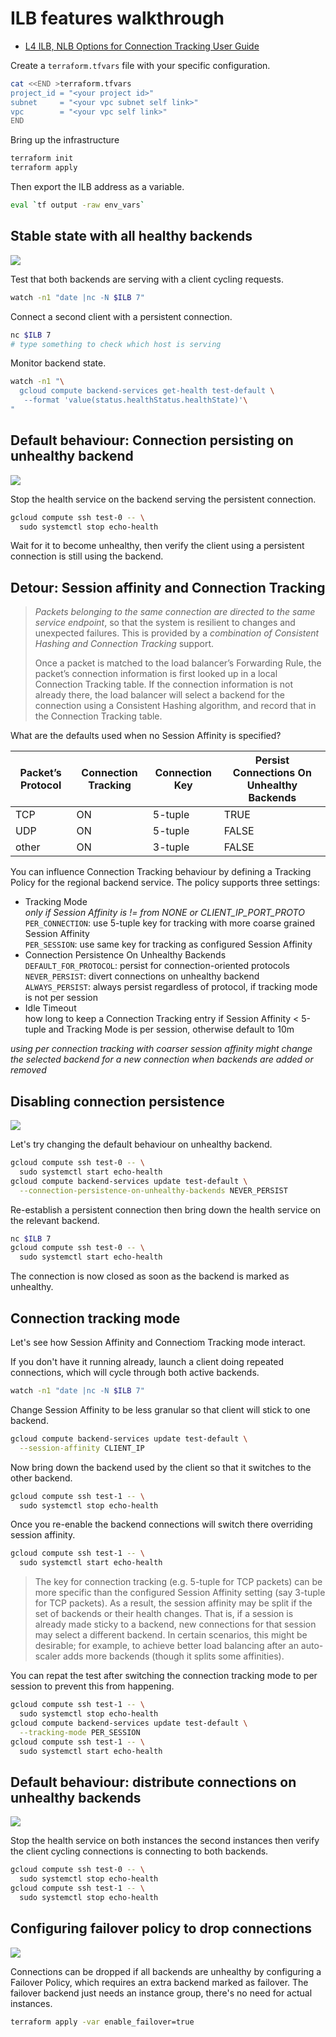 # ILB features walkthrough

- [L4 ILB, NLB Options for Connection Tracking User Guide](https://docs.google.com/document/d/1LhE5rBUBHnfFxRrmD7TOmje_45RBlXTNTAUkFOYrzgc/edit)

Create a `terraform.tfvars` file with your specific configuration.

```bash
cat <<END >terraform.tfvars
project_id = "<your project id>"
subnet     = "<your vpc subnet self link>"
vpc        = "<your vpc self link>"
END
```

Bring up the infrastructure

```bash
terraform init
terraform apply
```

Then export the ILB address as a variable.

```bash
eval `tf output -raw env_vars`
```

## Stable state with all healthy backends

![](both%20backends%20healthy.png)

Test that both backends are serving with a client cycling requests.

```bash
watch -n1 "date |nc -N $ILB 7"
```

Connect a second client with a persistent connection.

```bash
nc $ILB 7
# type something to check which host is serving
```

Monitor backend state.

```bash
watch -n1 "\
  gcloud compute backend-services get-health test-default \
   --format 'value(status.healthStatus.healthState)'\
"
```

## Default behaviour: Connection persisting on unhealthy backend

![](persisted%20connection%20to%20unhealthy%20backend.png)

Stop the health service on the backend serving the persistent connection.

```bash
gcloud compute ssh test-0 -- \
  sudo systemctl stop echo-health
```

Wait for it to become unhealthy, then verify the client using a persistent connection is still using the backend.

## Detour: Session affinity and Connection Tracking

> *Packets belonging to the same connection are directed to the same service endpoint*, so that the system is resilient to changes and unexpected failures. This is provided by a *combination of Consistent Hashing and Connection Tracking* support.
>
> Once a packet is matched to the load balancer’s Forwarding Rule, the packet’s connection information is first looked up in a local Connection Tracking table. If the connection information is not already there, the load balancer will select a backend for the connection using a Consistent Hashing algorithm, and record that in the Connection Tracking table.

What are the defaults used when no Session Affinity is specified?

| Packet’s Protocol | Connection Tracking | Connection Key | Persist Connections On Unhealthy Backends |
| ----------------- | ------------------- | -------------- | ----------------------------------------- |
| TCP               | ON                  | 5-tuple        | TRUE                                      |
| UDP               | ON                  | 5-tuple        | FALSE                                     |
| other             | ON                  | 3-tuple        | FALSE                                     |

You can influence Connection Tracking behaviour by defining a Tracking Policy for the regional backend service. The policy supports three settings:

- Tracking Mode<br>
  *only if Session Affinity is != from NONE or CLIENT_IP_PORT_PROTO*<br>
  `PER_CONNECTION`: use 5-tuple key for tracking with more coarse grained Session Affinity<br>
  `PER_SESSION`: use same key for tracking as configured Session Affinity
- Connection Persistence On Unhealthy Backends<br>
  `DEFAULT_FOR_PROTOCOL`: persist for connection-oriented protocols<br>
  `NEVER_PERSIST`: divert connections on unhealthy backend<br>
  `ALWAYS_PERSIST`: always persist regardless of protocol, if tracking mode is not per session
- Idle Timeout<br>
  how long to keep a Connection Tracking entry if Session Affinity < 5-tuple and Tracking Mode is per session, otherwise default to 10m

*using per connection tracking with coarser session affinity might change the selected backend for a new connection when backends are added or removed*

## Disabling connection persistence

![](persisted%20connection%20disabled.png)

Let's try changing the default behaviour on unhealthy backend.

```bash
gcloud compute ssh test-0 -- \
  sudo systemctl start echo-health
gcloud compute backend-services update test-default \
  --connection-persistence-on-unhealthy-backends NEVER_PERSIST
```

Re-establish a persistent connection then bring down the health service on the relevant backend.

```bash
nc $ILB 7
gcloud compute ssh test-0 -- \
  sudo systemctl start echo-health
```

The connection is now closed as soon as the backend is marked as unhealthy.

## Connection tracking mode

Let's see how Session Affinity and Connectiom Tracking mode interact.

If you don't have it running already, launch a client doing repeated connections, which will cycle through both active backends.

```bash
watch -n1 "date |nc -N $ILB 7"
```

Change Session Affinity to be less granular so that client will stick to one backend.

```bash
gcloud compute backend-services update test-default \
  --session-affinity CLIENT_IP
```

Now bring down the backend used by the client so that it switches to the other backend.

```bash
gcloud compute ssh test-1 -- \
  sudo systemctl stop echo-health
```

Once you re-enable the backend connections will switch there overriding session affinity.

```bash
gcloud compute ssh test-1 -- \
  sudo systemctl start echo-health
```

> The key for connection tracking (e.g. 5-tuple for TCP packets) can be more specific than the configured Session Affinity setting (say 3-tuple for TCP packets). As a result, the session affinity may be split if the set of backends or their health changes. That is, if a session is already made sticky to a backend, new connections for that session may select a different backend. In certain scenarios, this might be desirable; for example, to achieve better load balancing after an auto-scaler adds more backends (though it splits some affinities).

You can repat the test after switching the connection tracking mode to per session to prevent this from happening.

```bash
gcloud compute ssh test-1 -- \
  sudo systemctl stop echo-health
gcloud compute backend-services update test-default \
  --tracking-mode PER_SESSION
gcloud compute ssh test-1 -- \
  sudo systemctl start echo-health
```

## Default behaviour: distribute connections on unhealthy backends

![](distribute%20connections%20on%20unhealthy.png)

Stop the health service on both instances the second instances then verify the client cycling connections is connecting to both backends.

```bash
gcloud compute ssh test-0 -- \
  sudo systemctl stop echo-health
gcloud compute ssh test-1 -- \
  sudo systemctl stop echo-health
```

## Configuring failover policy to drop connections

![](drop%20connections%20on%20unhealthy.png)

Connections can be dropped if all backends are unhealthy by configuring a Failover Policy, which requires an extra backend marked as failover. The failover backend just needs an instance group, there's no need for actual instances.

```bash
terraform apply -var enable_failover=true
```
